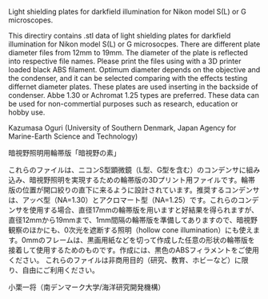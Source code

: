 Light shielding plates for darkfield illumination for Nikon model S(L) or G microscopes.

This directiry contains .stl data of light shielding plates for darkfield illumination for Nikon model S(L) or G microsocpes. There are different plate diameter files from 12mm to 19mm. The diameter of the plate is reflected into respective file names. Please print the files using with a 3D printer loaded black ABS filament. Optimum diameter depends on the objective and the condenser, and it can be selected comparing with the effects testing differnet diameter plates. These plates are used inserting in the backside of condenser. Abbe 1.30 or Achromat 1.25 types are preferred.
These data can be used for non-commertial purposes such as research, education or hobby use.

Kazumasa Oguri (University of Southern Denmark, Japan Agency for Marine-Earth Science and Technology)

暗視野照明用輪帯版「暗視野の素」

これらのファイルは、ニコンS型顕微鏡（L型、G型を含む）のコンデンサに組み込み、暗視野照明を実現するための輪帯版の3Dプリント用ファイルです。輪帯版の位置が開口絞りの直下に来るように設計されています。推奨するコンデンサは、アッベ型（NA=1.30）とアクロマート型（NA=1.25）です。これらのコンデンサを使用する場合、直径17mmの輪帯版を用いますと好結果を得られますが、直径12mmから19mmまで、1mm間隔の輪帯版を準備してありますので、暗視野観察のほかにも、0次光を遮断する照明（hollow cone illumination）にも使えます。0mmのフレームは、黒画用紙などを切って作成した任意の形状の輪帯版を接着して使用するためのものです。作成には、黒色のABSフィラメントをご使用ください。
これらのファイルは非商用目的（研究、教育、ホビーなど）に限り、自由にご利用ください。

小栗一将（南デンマーク大学/海洋研究開発機構）
